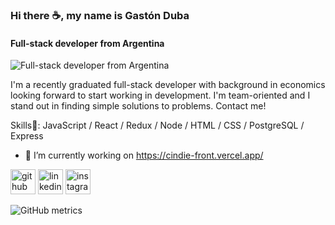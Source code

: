 ### Hi there ☕, my name is Gastón Duba 
#### Full-stack developer from Argentina 
![Full-stack developer from Argentina](https://justresults.co.nz/wp-content/uploads/2015/10/web-developer-banner.png)

I'm a recently graduated full-stack developer with background in economics looking forward to start working in development. I'm team-oriented and I stand out in finding simple solutions to problems.
Contact me! 

Skills💾: JavaScript / React / Redux / Node / HTML / CSS / PostgreSQL / Express

- 🔭 I’m currently working on https://cindie-front.vercel.app/


[<img src='https://cdn.jsdelivr.net/npm/simple-icons@3.0.1/icons/github.svg' alt='github' height='40'>](https://github.com/gastond90)  [<img src='https://cdn.jsdelivr.net/npm/simple-icons@3.0.1/icons/linkedin.svg' alt='linkedin' height='40'>](https://www.linkedin.com/in/gastonduba/)  [<img src='https://cdn.jsdelivr.net/npm/simple-icons@3.0.1/icons/instagram.svg' alt='instagram' height='40'>](https://www.instagram.com/tonduba/)  

![GitHub metrics](https://metrics.lecoq.io/gastond90) 
